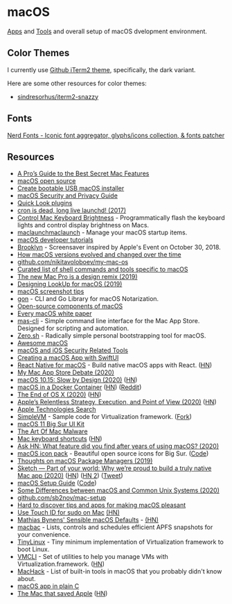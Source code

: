 # macOS

[Apps](/macOS/apps.md) and [Tools](macOS/tools.md) and
overall setup of macOS dvelopment environment.

## Color Themes

I currently use [Github iTerm2 theme](https://github.com/fcaldera/github-primer-iterm2),
specifically, the dark variant.

Here are some other resources for color themes:

* [sindresorhus/iterm2-snazzy](https://github.com/sindresorhus/iterm2-snazzy)

## Fonts

[Nerd Fonts - Iconic font aggregator, glyphs/icons collection, & fonts patcher](https://www.nerdfonts.com/font-downloads)

## Resources


- [A Pro’s Guide to the Best Secret Mac Features](https://matthewpalmer.net/blog/2018/04/14/ultimate-pro-guide-best-secret-mac-features/index.html)
- [macOS open source](https://opensource.apple.com/)
- [Create bootable USB macOS installer](https://macdaddy.io/create-bootable-usb-macos-installer/)
- [macOS Security and Privacy Guide](https://github.com/drduh/macOS-Security-and-Privacy-Guide)
- [Quick Look plugins](https://github.com/sindresorhus/quick-look-plugins)
- [cron is dead, long live launchd! (2017)](http://blog.jan-ahrens.eu/2017/01/13/cron-is-dead-long-live-launchd.html)
- [Control Mac Keyboard Brightness](https://github.com/pirate/mac-keyboard-brightness) - Programmatically flash the keyboard lights and control display brightness on Macs.
- [maclaunchmaclaunch](https://github.com/HazCod/maclaunch) - Manage your macOS startup items.
- [macOS developer tutorials](https://www.raywenderlich.com/category/macos)
- [Brooklyn](https://github.com/pedrommcarrasco/Brooklyn) - Screensaver inspired by Apple's Event on October 30, 2018.
- [How macOS versions evolved and changed over the time](https://www.reddit.com/r/MacOS/comments/bc1lvk/how_macos_versions_evolved_and_changed_over_the/)
- [github.com/nikitavoloboev/my-mac-os](https://github.com/nikitavoloboev/my-mac-os)
- [Curated list of shell commands and tools specific to macOS](https://github.com/herrbischoff/awesome-macos-command-line)
- [The new Mac Pro is a design remix (2019)](https://www.arun.is/blog/mac-pro/)
- [Designing LookUp for macOS (2019)](https://medium.com/lookup-design/designing-lookup-for-macos-bf5b8fea1a01)
- [macOS screenshot tips](https://twitter.com/CoreyGinnivan/status/1187209574303973376)
- [gon](https://github.com/mitchellh/gon) - CLI and Go Library for macOS Notarization.
- [Open-source components of macOS](https://github.com/apple-open-source/macos)
- [Every macOS white paper](https://github.com/0xmachos/mac-white-papers)
- [mas-cli](https://github.com/mas-cli/mas) - Simple command line interface for the Mac App Store. Designed for scripting and automation.
- [Zero.sh](https://github.com/zero-sh/zero.sh) - Radically simple personal bootstrapping tool for macOS.
- [Awesome macOS](https://github.com/iCHAIT/awesome-macOS)
- [macOS and iOS Security Related Tools](https://github.com/ashishb/osx-and-ios-security-awesome)
- [Creating a macOS App with SwiftUI](https://developer.apple.com/tutorials/swiftui/creating-a-macos-app)
- [React Native for macOS](https://github.com/microsoft/react-native-macos) - Build native macOS apps with React. ([HN](https://news.ycombinator.com/item?id=23160075))
- [My Mac App Store Debate (2020)](https://inessential.com/2020/05/12/my_mac_app_store_debate)
- [macOS 10.15: Slow by Design (2020)](https://sigpipe.macromates.com/2020/macos-catalina-slow-by-design/) ([HN](https://news.ycombinator.com/item?id=23273247))
- [macOS in a Docker Container](https://github.com/sickcodes/Docker-OSX) ([HN](https://news.ycombinator.com/item?id=23419101)) ([Reddit](https://www.reddit.com/r/jailbreak/comments/gwg3e4/free_release_dockerosx_run_xcode_on_linux_sign/))
- [The End of OS X (2020)](https://stratechery.com/2020/the-end-of-os-x/) ([HN](https://news.ycombinator.com/item?id=23617629))
- [Apple’s Relentless Strategy, Execution, and Point of View (2020)](https://medium.learningbyshipping.com/apples-relentless-strategy-and-execution-7544a76aa26) ([HN](https://news.ycombinator.com/item?id=23670722))
- [Apple Technologies Search](https://developer.apple.com/documentation/technologies)
- [SimpleVM](https://github.com/KhaosT/SimpleVM) - Sample code for Virtualization framework. ([Fork](https://github.com/danczar/SimpleVM))
- [macOS 11 Big Sur UI Kit](https://products.ls.graphics/macos/)
- [The Art Of Mac Malware](https://taomm.org/)
- [Mac keyboard shortcuts](https://support.apple.com/en-us/HT201236) ([HN](https://news.ycombinator.com/item?id=24080378))
- [Ask HN: What feature did you find after years of using macOS? (2020)](https://news.ycombinator.com/item?id=24091707)
- [macOS icon pack](https://macosicons.com/) - Beautiful open source icons for Big Sur. ([Code](https://github.com/elrumo/macOS_Big_Sur_icons_replacements))
- [Thoughts on macOS Package Managers (2019)](https://saagarjha.com/blog/2019/04/26/thoughts-on-macos-package-managers/)
- [Sketch — Part of your world: Why we’re proud to build a truly native Mac app (2020)](https://www.sketch.com/blog/2020/10/26/part-of-your-world-why-we-re-proud-to-build-a-truly-native-mac-app/) ([HN](https://news.ycombinator.com/item?id=24899391)) ([HN 2](https://news.ycombinator.com/item?id=24912325)) ([Tweet](https://twitter.com/amix3k/status/1321404287566680064))
- [macOS Setup Guide](https://sourabhbajaj.com/mac-setup/) ([Code](https://github.com/sb2nov/mac-setup))
- [Some Differences between macOS and Common Unix Systems (2020)](https://www.dyx.name/posts/macunix.html)
- [github.com/sb2nov/mac-setup](https://sourabhbajaj.com/mac-setup/)
- [Hard to discover tips and apps for making macOS pleasant](https://thume.ca/2020/09/04/macos-tips/)
- [Use Touch ID for sudo on Mac](https://davidwalsh.name/touch-sudo) [(HN)](https://news.ycombinator.com/item?id=26302139)
- [Mathias Bynens' Sensible macOS Defaults](https://github.com/mathiasbynens/dotfiles/blob/master/.macos) - [(HN)](https://news.ycombinator.com/item?id=26513528)
- [macbac](https://github.com/hazcod/macbac) - Lists, controls and schedules efficient APFS snapshots for your convenience.
- [TinyLinux](https://github.com/niw/TinyLinux) - Tiny minimum implementation of Virtualization framework to boot Linux.
- [VMCLI](https://github.com/gyf304/vmcli) - Set of utilities to help you manage VMs with Virtualization.framework. ([HN](https://news.ycombinator.com/item?id=25786640))
- [MacHack](https://github.com/kendfinger/MacHack) - List of built-in tools in macOS that you probably didn't know about.
- [macOS app in plain C](https://github.com/jimon/osx_app_in_plain_c)
- [The Mac that saved Apple](https://sixcolors.com/post/2020/12/20-macs-for-2020-1-imac-g3/) ([HN](https://news.ycombinator.com/item?id=25566642))


